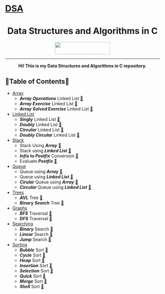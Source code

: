 # [DSA](https://github.com/theRavi01/DSA-Using-C)

<h1 align="center">Data Structures and Algorithms in C</h1>
<p align="center">
  <img width="180" height="40" src="https://forthebadge.com/images/badges/built-with-love.svg">
</p>
<hr>
<p align="center"><b>Hi! This is my Data Structures and Algorithms in C repository.</b>
</p>


## 🌟Table of Contents🌟 
- [Array](https://github.com/theRavi01/DSA-Using-C/tree/main/Arrays)
  - ***Array Operations*** Linked List   [📜](https://github.com/theRavi01/DSA-Using-C/blob/main/Arrays/ArrayOperations.c)  
  - ***Array Exercise*** Linked List    [📜](https://github.com/theRavi01/DSA-Using-C/blob/main/Arrays/ArrayExerciseQuestions.txt) 
  - ***Array Solved Exercise*** Linked List    [📜](https://github.com/theRavi01/DSA-Using-C/tree/main/Arrays/ArraySolvedExercise) 
- [Linked List](https://github.com/theRavi01/DSA-Using-C/tree/main/Arrays)
  - ***Singly*** Linked List   [📜]()  
  - ***Doubly*** Linked List    [📜]() 
  - ***Circular*** Linked List    [📜]() 
  - ***Doubly Circular*** Linked List    [📜]() 
- [Stack](https://github.com/theRavi01/DSA-Using-C/tree/main/Arrays)
   - Stack Using ***Array***   [📜]() 
   - Stack using ***Linked List***  [📜]() 
   - ***Infix to Postfix*** Conversion  [📜]()
   - Evaluate ***Postfix***  [📜]()
- [Queue](https://github.com/theRavi01/DSA-Using-C/tree/main/Arrays)
   - Queue using ***Array***   [📜]() 
   - Queue using ***Linked List***  [📜]() 
   - ***Cirular*** Queue using ***Array***   [📜]() 
   - ***Circular*** Queue using ***Linked List***   [📜]() 
- [Trees](https://github.com/theRavi01/DSA-Using-C/tree/main/Arrays)
  - ***AVL*** Tree [📜]()
  - ***Binary Search*** Tree  [📜]()
- [Graphs](https://github.com/theRavi01/DSA-Using-C/tree/main/Arrays)
  - ***BFS*** Traversal [📜]()
  - ***DFS*** Traversal [📜]()
- [Searching](https://github.com/theRavi01/DSA-Using-C/tree/main/Arrays)
  - ***Binary*** Search [📜]() 
  - ***Linear*** Search [📜]()
  - ***Jump*** Search [📜]()
- [Sorting](https://github.com/theRavi01/DSA-Using-C/tree/main/Arrays) 
  - ***Bubble*** Sort [📜]()
  - ***Cycle*** Sort [📜]()
  - ***Heap*** Sort [📜]()
  - ***Insertion*** Sort [📜]() 
  - ***Selection*** Sort [📜]()   
  - ***Quick*** Sort  [📜]()
  - ***Merge*** Sort  [📜]()
  - ***Shell*** Sort  [📜]()
